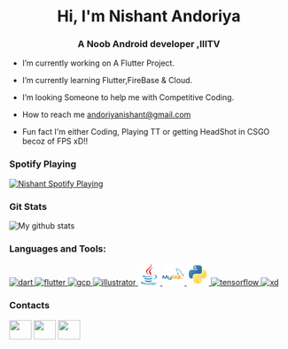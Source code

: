 <h1 align="center">Hi, I'm Nishant Andoriya</h1>
<h3 align="center">A Noob Android developer ,IIITV</h3>

- I’m currently working on A Flutter Project.

- I’m currently learning Flutter,FireBase & Cloud.

-  I’m looking Someone to help me with Competitive Coding.

- How to reach me andoriyanishant@gmail.com

- Fun fact I'm either Coding, Playing TT or getting HeadShot in CSGO becoz of FPS xD!!

### Spotify Playing

[<img src="https://now-playing-codestackr.vercel.app/api/spotify-playing" alt="Nishant Spotify Playing" width="350" />](https://open.spotify.com/user/31qzkkehkavaapyevaaajyqr3pim)

### Git Stats

![My github stats](https://github-readme-stats.vercel.app/api?username=M-A-D-A-R-A&show_icons=true&theme=radical)
<br/>

<h3 align="left">Languages and Tools:</h3>
<p align="left"> </a> <a href="https://dart.dev" target="_blank"> <img src="https://www.vectorlogo.zone/logos/dartlang/dartlang-icon.svg" alt="dart" width="40" height="40"/> </a> <a href="https://flutter.dev" target="_blank"> <img src="https://www.vectorlogo.zone/logos/flutterio/flutterio-icon.svg" alt="flutter" width="40" height="40"/> </a> <a href="https://cloud.google.com" target="_blank"> <img src="https://www.vectorlogo.zone/logos/google_cloud/google_cloud-icon.svg" alt="gcp" width="40" height="40"/> </a> <a href="https://www.adobe.com/in/products/illustrator.html" target="_blank"> <img src="https://www.vectorlogo.zone/logos/adobe_illustrator/adobe_illustrator-icon.svg" alt="illustrator" width="40" height="40"/> </a> <a href="https://www.java.com" target="_blank"> <img src="https://raw.githubusercontent.com/devicons/devicon/master/icons/java/java-original.svg" alt="java" width="40" height="40"/> </a> <a href="https://www.mysql.com/" target="_blank"> <img src="https://raw.githubusercontent.com/devicons/devicon/master/icons/mysql/mysql-original-wordmark.svg" alt="mysql" width="40" height="40"/> </a> <a href="https://www.python.org" target="_blank"> <img src="https://raw.githubusercontent.com/devicons/devicon/master/icons/python/python-original.svg" alt="python" width="40" height="40"/> </a> <a href="https://www.tensorflow.org" target="_blank"> <img src="https://www.vectorlogo.zone/logos/tensorflow/tensorflow-icon.svg" alt="tensorflow" width="40" height="40"/> </a> <a href="https://www.adobe.com/products/xd.html" target="_blank"> <img src="https://cdn.worldvectorlogo.com/logos/adobe-xd.svg" alt="xd" width="40" height="40"/> </a> </p>

### Contacts 
<p align="left">
    <a href="https://www.linkedin.com/in/nishant-andoriya-831727199/" alt="Linkedin"><img border-radius="50%" width="40px" height="35px" margin-left="25px" src="https://unpkg.com/simple-icons@5.0.0/icons/linkedin.svg"></a>
    <a href="https://github.com/M-A-D-A-R-A" alt="GitHub"><img border-radius="50%" width="40px" height="35px" margin-left="25px" src="https://unpkg.com/simple-icons@5.0.0/icons/github.svg"></a>
    <a href="https://www.instagram.com/__nnishantt/" alt="Instagram"><img border-radius="50%" width="40px" height="35px" margin-left="25px" src="https://unpkg.com/simple-icons@5.0.0/icons/instagram.svg"></a>
  
</p>
